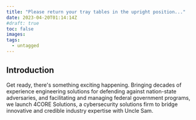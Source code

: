 ```yaml
---
title: "Please return your tray tables in the upright position..."
date: 2023-04-20T01:14:14Z
#draft: true
toc: false
images:
tags:
  - untagged
---
```


## Introduction

Get ready, there's something exciting happening.  Bringing decades of experience engineering solutions for defending against nation-state adversaries, and facilitating and managing federal government programs, we launch 4CORE Solutions, a cybersecurity solutions firm to bridge innovative and credible industry expertise with Uncle Sam.
